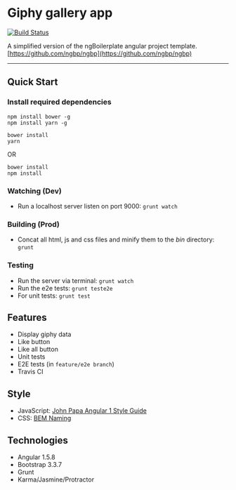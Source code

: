 # Giphy gallery app

[![Build Status](https://travis-ci.org/xphong/giphy-gallery-app.svg?branch=master)](https://travis-ci.org/xphong/giphy-gallery-app)

A simplified version of the ngBoilerplate angular project template.
[https://github.com/ngbp/ngbp](https://github.com/ngbp/ngbp)

***

## Quick Start

### Install required dependencies
```
npm install bower -g
npm install yarn -g
```

```
bower install
yarn
```

OR

```
bower install
npm install
```

### Watching (Dev)

* Run a localhost server listen on port 9000:
`grunt watch`

### Building (Prod)

* Concat all html, js and css files and minify them to the *bin* directory:
`grunt`

### Testing

* Run the server via terminal:
`grunt watch`
* Run the e2e tests:
`grunt teste2e`
* For unit tests:
`grunt test`

## Features

* Display giphy data
* Like button
* Like all button
* Unit tests
* E2E tests (in `feature/e2e branch`)
* Travis CI

## Style

* JavaScript: [John Papa Angular 1 Style Guide](https://github.com/johnpapa/angular-styleguide/blob/master/a1/README.md)
* CSS: [BEM Naming](http://getbem.com/naming/)

## Technologies

* Angular 1.5.8
* Bootstrap 3.3.7
* Grunt
* Karma/Jasmine/Protractor
